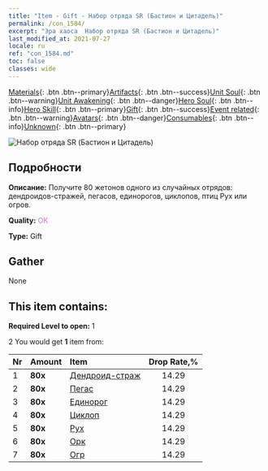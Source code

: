```yaml
---
title: "Item - Gift - Набор отряда SR (Бастион и Цитадель)"
permalink: /con_1584/
excerpt: "Эра хаоса  Набор отряда SR (Бастион и Цитадель)"
last_modified_at: 2021-07-27
locale: ru
ref: "con_1584.md"
toc: false
classes: wide
---
```

 [Materials](/ItemsRU/){: .btn .btn--primary}[Artifacts](/ItemsRU/Artifacts/){: .btn .btn--success}[Unit Soul](/ItemsRU/UnitSoul/){: .btn .btn--warning}[Unit Awakening](/ItemsRU/UnitAwakening/){: .btn .btn--danger}[Hero Soul](/ItemsRU/HeroSoul/){: .btn .btn--info}[Hero Skill](/ItemsRU/HeroSkill/){: .btn .btn--primary}[Gift](/ItemsRU/Gift/){: .btn .btn--success}[Event related](/ItemsRU/Events/){: .btn .btn--warning}[Avatars](/ItemsRU/Avatars/){: .btn .btn--danger}[Consumables](/ItemsRU/Consumables/){: .btn .btn--info}[Unknown](/ItemsRU/Unknown/){: .btn .btn--primary}

 ![Набор отряда SR (Бастион и Цитадель)](/images/t/i_907200.png)

## Подробности
 **Описание:** Получите 80 жетонов одного из случайных отрядов: дендроидов-стражей, пегасов, единорогов, циклопов, птиц Рух или огров.

 **Quality:** <span style="color: #DA70D6">OK</span>

 **Type:** Gift

## Gather

  None

## This item contains:

 **Required Level to open:** 1

 2 You would get **1** item  from:

  | Nr | Amount |     Item    | Drop Rate,% |
  |:---|:-------|:------------|:---------:|
  | 1 |  **80x** | [Дендроид-страж](/ItemsRU/unt_203/) | 14.29 | 
  | 2 |  **80x** | [Пегас](/ItemsRU/unt_202/) | 14.29 | 
  | 3 |  **80x** | [Единорог](/ItemsRU/unt_204/) | 14.29 | 
  | 4 |  **80x** | [Циклоп](/ItemsRU/unt_222/) | 14.29 | 
  | 5 |  **80x** | [Рух](/ItemsRU/unt_221/) | 14.29 | 
  | 6 |  **80x** | [Орк](/ItemsRU/unt_219/) | 14.29 | 
  | 7 |  **80x** | [Огр](/ItemsRU/unt_220/) | 14.29 | 
